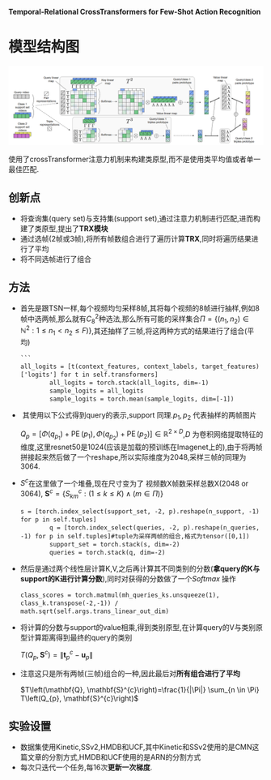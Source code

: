 **Temporal-Relational CrossTransformers for Few-Shot Action Recognition**

# 模型结构图

![\<img alt="" data-attachment-key="PGBUM4ZJ" width="1581" height="495" src="attachments/PGBUM4ZJ.png" ztype="zimage">](attachments/PGBUM4ZJ.png)

使用了crossTransformer注意力机制来构建类原型,而不是使用类平均值或者单一最佳匹配.

## 创新点

*   将查询集(query set)与支持集(support set),通过注意力机制进行匹配,进而构建了类原型,提出了**TRX模块**
*   通过选帧(2帧或3帧),将所有帧数组合进行了遍历计算**TRX**,同时将遍历结果进行了平均
*   将不同选帧进行了组合

## 方法

*   首先是跟TSN一样,每个视频均匀采样8帧,其将每个视频的8帧进行抽样,例如8帧中选两帧,那么就有$C^{2}_8$种选法,那么所有可能的采样集合$\left.\Pi=\left\{\left(n_1, n_2\right) \in \mathbb{N}^2: 1 \leq n_1<n_2 \leq F\right)\right\}$,其还抽样了三帧,将这两种方式的结果进行了组合(平均)

        ```
        all_logits = [t(context_features, context_labels, target_features)['logits'] for t in self.transformers]
                all_logits = torch.stack(all_logits, dim=-1)
                sample_logits = all_logits 
                sample_logits = torch.mean(sample_logits, dim=[-1])

*    其使用以下公式得到query的表示,support 同理.$p_1,p_2$ 代表抽样的两帧图片

    $Q_p=\left[\Phi\left(q_{p_1}\right)+\operatorname{PE}\left(p_1\right), \Phi\left(q_{p_2}\right)+\operatorname{PE}\left(p_2\right)\right] \in \mathbb{R}^{2 \times D}$,$D$ 为卷积网络提取特征的维度,这里resnet50是1024(应该是加载的预训练在Imagenet上的),由于将两帧拼接起来然后做了一个reshape,所以实际维度为2048,采样三帧的同理为3064.

*   $S^c$在这里做了一个堆叠,现在尺寸变为了 视频数X帧数采样总数X(2048 or 3064), $\mathbf{S}^{c}=\left\{S_{k m}^{c}:(1 \leq k \leq K) \wedge(m \in \Pi)\right\}$

        s = [torch.index_select(support_set, -2, p).reshape(n_support, -1) for p in self.tuples]
                q = [torch.index_select(queries, -2, p).reshape(n_queries, -1) for p in self.tuples]#tuple为采样两帧的组合,格式为tensor([0,1])
                support_set = torch.stack(s, dim=-2)
                queries = torch.stack(q, dim=-2)

*   然后是通过两个线性层计算K,V,之后再计算其不同类别的分数(**拿query的K与support的K进行计算分数**),同时对获得的分数做了一个$Softmax$ 操作

        class_scores = torch.matmul(mh_queries_ks.unsqueeze(1), class_k.transpose(-2,-1)) / math.sqrt(self.args.trans_linear_out_dim)

*   将计算的分数与support的value相乘,得到类别原型,在计算query的V与类别原型计算距离得到最终的query的类别

    $T\left(Q_{p}, \mathbf{S}^{c}\right)=\left\|\mathbf{t}_{p}^{c}-\mathbf{u}_{p}\right\|$

*   注意这只是所有两帧(三帧)组合的一种,因此最后对**所有组合进行了平均**

    $T\left(\mathbf{Q}, \mathbf{S}^{c}\right)=\frac{1}{|\Pi|} \sum_{n \in \Pi} T\left(Q_{p}, \mathbf{S}^{c}\right)$

## 实验设置

*   数据集使用Kinetic,SSv2,HMDB和UCF,其中Kinetic和SSv2使用的是CMN这篇文章的分割方式,HMDB和UCF使用的是ARN的分割方式
*   每次只迭代一个任务,每16次**更新一次梯度**.
